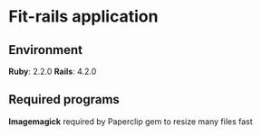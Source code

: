 Fit-rails application
==============

Environment
--------------

**Ruby**:  2.2.0
**Rails**: 4.2.0

Required programs
--------------

**Imagemagick** required by Paperclip gem to resize many files fast